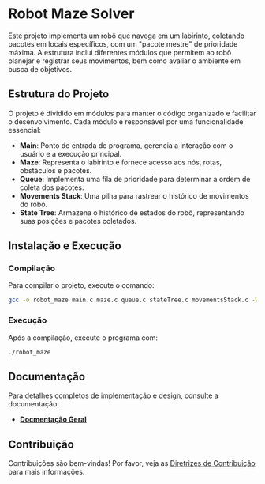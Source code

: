 # Robot Maze Solver

Este projeto implementa um robô que navega em um labirinto, coletando pacotes em locais específicos, com um "pacote mestre" de prioridade máxima. A estrutura inclui diferentes módulos que permitem ao robô planejar e registrar seus movimentos, bem como avaliar o ambiente em busca de objetivos.

## Estrutura do Projeto

O projeto é dividido em módulos para manter o código organizado e facilitar o desenvolvimento. Cada módulo é responsável por uma funcionalidade essencial:

- **Main**: Ponto de entrada do programa, gerencia a interação com o usuário e a execução principal.
- **Maze**: Representa o labirinto e fornece acesso aos nós, rotas, obstáculos e pacotes.
- **Queue**: Implementa uma fila de prioridade para determinar a ordem de coleta dos pacotes.
- **Movements Stack**: Uma pilha para rastrear o histórico de movimentos do robô.
- **State Tree**: Armazena o histórico de estados do robô, representando suas posições e pacotes coletados.

## Instalação e Execução

### Compilação

Para compilar o projeto, execute o comando:

```bash
gcc -o robot_maze main.c maze.c queue.c stateTree.c movementsStack.c -Wall
```

### Execução

Após a compilação, execute o programa com:

```bash
./robot_maze
```

## Documentação

Para detalhes completos de implementação e design, consulte a documentação:
- **[Docmentação Geral](docs/doc_geral.md)** 

## Contribuição 

Contribuições são bem-vindas! Por favor, veja as [Diretrizes de Contribuição](docs/contribution.md) para mais informações.

